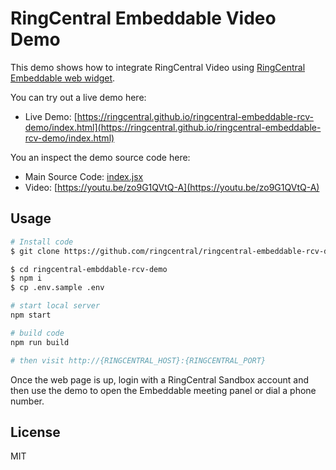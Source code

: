 # RingCentral Embeddable Video Demo

This demo shows how to integrate RingCentral Video using [RingCentral Embeddable web widget](https://github.com/ringcentral/ringcentral-embeddable).

You can try out a live demo here:

* Live Demo: [https://ringcentral.github.io/ringcentral-embeddable-rcv-demo/index.html](https://ringcentral.github.io/ringcentral-embeddable-rcv-demo/index.html)

You an inspect the demo source code here:

* Main Source Code: [index.jsx](src/client/index.jsx)
* Video: [https://youtu.be/zo9G1QVtQ-A](https://youtu.be/zo9G1QVtQ-A)

## Usage

```bash
# Install code
$ git clone https://github.com/ringcentral/ringcentral-embeddable-rcv-demo

$ cd ringcentral-embddable-rcv-demo
$ npm i
$ cp .env.sample .env

# start local server
npm start

# build code
npm run build

# then visit http://{RINGCENTRAL_HOST}:{RINGCENTRAL_PORT}
```

Once the web page is up, login with a RingCentral Sandbox account and then use the demo to open the Embeddable meeting panel or dial a phone number.

## License

MIT
